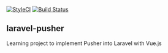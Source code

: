 
[![StyleCI](https://styleci.io/repos/111194874/shield?&branch=master)](https://styleci.io/repos/111194874)
[![Build Status](https://travis-ci.org/prokawsar/laravel-pusher.svg?branch=master)](https://travis-ci.org/prokawsar/laravel-pusher)
## laravel-pusher
Learning project to implement Pusher into Laravel with Vue.js

